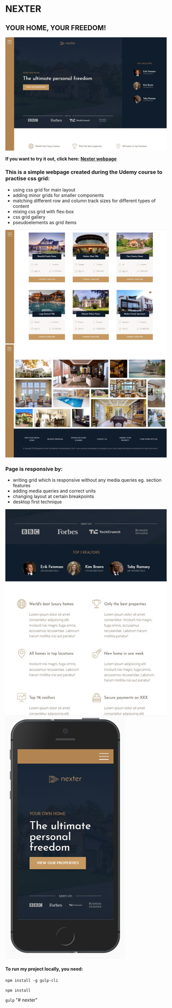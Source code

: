 # NEXTER
## YOUR HOME, YOUR FREEDOM!

![page layout](github/nexter_header.jpg)


**If you want to try it out, click here: [Nexter webpage](https://ulakrawczyk.github.io/nexter/)**

### This is a simple webpage created during the Udemy course to practise css grid:
* using css grid for main layout
* adding minor grids for smaller components
* matching different row and column track sizes for different types of content
* mixing css grid with flex-box
* css grid gallery
* pseudoelements as grid items

![desktop view of homes in offer](github/nexter_homes.jpg)
![gallery of our realisation](github/nexter_gallery_footer.jpg)


### Page is responsive by:
* writing grid which is responsive without any media queries eg. section features
* adding media queries and correct units
* changing layout at certain breakpoints
* desktop first technique

![mobile view in portrait mode](github/nexter_mobile_features.jpg)
![mobile view in portrait mode](github/nexter_mobile_main.jpg)

#### To run my project locally, you need:

`npm install -g gulp-cli`

`npm install`

`gulp`
"# nexter" 
